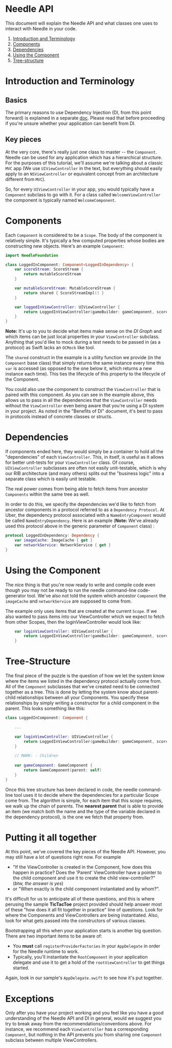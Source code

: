 Needle API
==========
This document will explain the Needle API and what classes one uses to interact with Needle in your code.

1. [Introduction and Terminology](#intro)
2. [Components](#components)
3. [Dependencies](#dependencies)
4. [Using the Component](#using-the-component)
4. [Tree-structure](#tree-structure)

# Introduction and Terminology

## Basics
The primary reasons to use Dependency Injection (DI, from this point forward) is explained in a separate [doc](./WHY_DI.md). Please read that before proceeding if you're unsure whether your application can benefit from DI.

## Key pieces
At the very core, there's really just one class to master -- the `Component`. Needle can be used for any application which has a hierarchical structure. For the purposes of this tutorial, we'll assume we're talking about a classic `MVC` app (We use `UIViewController` in the text, but everything should easily apply to an `NSViewController` or equivalent concept from an architecture different from `MVC`). 

So, for every `UIViewController` in your app, you would typically have a `Component` subclass to go with it. For a class called `WelcomeViewController` the component is typically named `WelcomeComponent`.

# Components

Each `Component` is considered to be a `Scope`. The body of the component is relatively simple. It's typically a few computed properties whose bodies are constructing new objects. Here's an example `Component`:

```swift
import NeedleFoundation

class LoggedInComponent: Component<LoggedInDependency> {
    var scoreStream: ScoreStream {
        return mutableScoreStream
    }

    var mutableScoreStream: MutableScoreStream {
        return shared { ScoreStreamImpl() }
    }

    var loggedInViewController: UIViewController {
        return LoggedInViewController(gameBuilder: gameComponent, scoreStream: scoreStream, scoreSheetBuilder: scoreSheetComponent)
    }
}
```
**Note:** It's up to you to decide what items make sense on the *DI Graph* and which items can be just local properties in your `ViewController` subclass. Anything that you'd like to mock during a test needs to be passed in (as a protocol) as Swift lacks an `OCMock` like tool.

The `shared` construct in the example is a utility function we provide (in the `Component` base class) that simply returns the same instance every time this `var` is accessed (as opposed to the one below it, which returns a new instance each time). This ties the lifecycle of this property to the lifecycle of the Component.

You could also use the component to construct the `ViewController` that is paired with this component. As you can see in the example above, this allows us to pass in all the dependencies that the `ViewController` needs without the `ViewController` even being aware that you're using a DI system in your project. As noted in the "Benefits of DI" document, it's best to pass in protocols instead of concrete classes or structs.

# Dependencies

If components ended here, they would simply be a container to hold all the "dependencies" of each `ViewController`. This, in itself, is useful as it allows for better unit-tests for your `ViewController` class. Of course, `UIViewController` subclasses are often not easily unit-testable, which is why our RIB architecture (and many others) splits out the "business logic" into a separate class which is easily unit testable.

The real power comes from being able to fetch items from ancestor `Components` within the same tree as well. 

In order to do this, we specify the dependencies we'd like to fetch from ancestor components in a protocol referred to as a `Dependency Protocol`. At Uber, the dependency protocol associated with a `NameEntryComponent` would be called `NameEntryDependency`. Here is an example (**Note:** We've already used this protocol above in the generic parameter of `Component` class) :

```swift
protocol LoggedInDependency: Dependency {
    var imageCache: ImageCache { get }
    var networkService: NetworkService { get }
}
```

# Using the Component

The nice thing is that you're now ready to write and compile code even though you may not be ready to run the needle command-line code-generator tool. We've also not told the system which ancestor `Component` the `imageCache` and `networkService` are supposed to come from.

The example only uses items that are created at the current `Scope`. If we also wanted to pass items into our ViewController which we expect to fetch from other Scopes, then the loginViewController would look like:

```swift
    var loginViewController: UIViewController {
        return LoggedInViewController(gameBuilder: gameComponent, scoreStream: scoreStream, scoreSheetBuilder: scoreSheetComponent, imageCache: dependency.imageCache)
    }
```

# Tree-Structure

The final piece of the puzzle is the question of how we let the system know where the items we listed in the dependency protocol actually come from. All of the `Component` subclasses that we've created need to be connected together as a tree. This is done by letting the system know about parent-child relationships between all your Components. You specify these relationships by simply writing a constructor for a child component in the parent. This looks something like this:

```swift
class LoggedInComponent: Component {

    ...
	
    var loginViewController: UIViewController {
        return LoggedInViewController(gameBuilder: gameComponent, scoreStream: scoreStream, scoreSheetBuilder: scoreSheetComponent, imageCache: dependency.imageCache)
    }
   
    // MARK: - Children
	
    var gameComponent: GameComponent {
    	return GameComponent(parent: self)
    }
}
```
Once this tree structure has been declared in code, the needle command-line tool uses it to decide where the dependencies for a particular Scope come from. The algorithm is simple, for each item that this scope requires, we walk up the chain of parents. The **nearest parent** that is able to provide an item (we match both the name and the type of the variable declared in the dependency protocol), is the one we fetch that property from.

# Putting it all together

At this point, we've covered the key pieces of the Needle API. However, you may still have a lot of questions right now. For example 

- "If the ViewController is created in the Component, how does this happen in practice? Does the 'Parent' ViewController have a pointer to the child component and use it to create the child view-controller?" (*btw, the answer is yes*)
- or "When exactly is the child component instantiated and by whom?".

It's difficult for us to anticipate all of these questions, and this is where perusing the sample **TicTacToe** project provided should help answer most of these "how does it all fit together in practice" line of questions. Look for where the Components and ViewControllers are being instantiated. Also, look for what gets passed into the constructors of various classes.

Bootstrapping all this when your application starts is another big question. There are two important items to be aware of:

- You **must** call `registerProviderFactories` in your `AppDelegate` in order for the Needle runtime to work.
- Typically, you'll instantiate the `RootComponent` in your application delegate and use it to get a hold of the `rootViewController` to get things started.

Again, look in our sample's `AppDelegate.swift` to see how it's put together.

# Exceptions

Only after you have your project working and you feel like you have a good understanding of the Needle API and DI in general, would we suggest you try to break away from the recommendations/conventions above. For instance, we recommend each `ViewController` has a corresponding `Component`, but nothing in the API prevents you from sharing one `Component` subclass between multiple ViewControllers.
